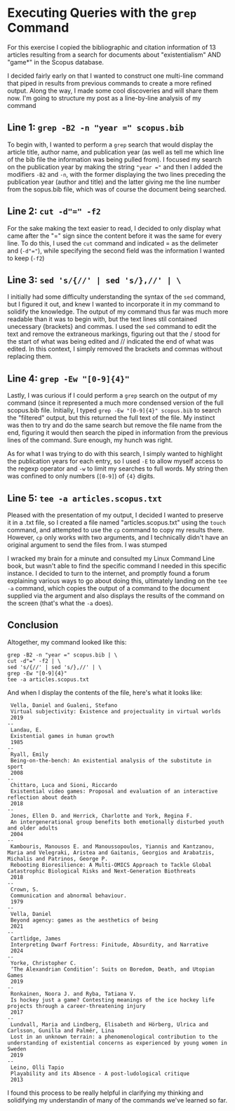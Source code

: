 # Executing Queries with the `grep` Command
For this exercise I copied the bibliographic and citation information of 13 articles resulting from a search 
for documents about "existentialism" AND "game*" in the Scopus database.  

I decided fairly early on that I wanted to construct one multi-line command that piped in results from previous
commands to create a more refined output. Along the way, I made some cool discoveries and will share them now.
I'm going to structure my post as a line-by-line analysis of my command

## Line 1: `grep -B2 -n "year =" scopus.bib`
To begin with, I wanted to perform a `grep` search that would display the article title, author name, and publication
year (as well as tell me which line of the bib file the information was being pulled from). I focused my search on
the publication year by making the string `"year ="` and then I added the modifiers `-B2` and `-n`, with the former 
displaying the two lines preceding the publication year (author and title) and the latter giving me the line number
from the sopus.bib file, which was of course the document being searched.

## Line 2: `cut -d"=" -f2`
For the sake making the text easier to read, I decided to only display what came after the "=" sign since the content
before it was the same for every line. To do this, I used the `cut` command and indicated = as the delimeter and (`-d"="`), 
while specifying the second field was the information I wanted to keep (`-f2`)

## Line 3: `sed 's/{//' | sed 's/},//' | \`
I initially had some difficulty understanding the syntax of the `sed` command, but I figured it out, and knew I wanted
to incorporate it in my command to solidify the knowledge. The output of my command thus far was much more readable than
it was to begin with, but the text lines stil contained unecessary {brackets} and commas. I used the `sed` command to edit
the text and remove the extraneous markings, figuring out that the / stood for the start of what was being edited and // 
indicated the end of what was edited. In this context, I simply removed the brackets and commas without replacing them.

## Line 4: `grep -Ew "[0-9]{4}"`
Lastly, I was curious if I could perform a `grep` search on the output of my command (since it represented a much more condensed
version of the full scopus.bib file. Initially, I typed `grep -Ew "[0-9]{4}" scopus.bib` to search the "filtered" output, but this
returned the full text of the file. My instinct was then to try and do the same search but remove the file name from the end, figuring
it would then search the piped in information from the previous lines of the command. Sure enough, my hunch was right.

As for what I was trying to do with this search, I simply wanted to highlight the publication years for each entry, so I used `-E` to
allow myself access to the regexp operator and `-w` to limit my searches to full words. My string then was confined to only numbers 
(`[0-9]`) of `{4}` digits.

## Line 5: `tee -a articles.scopus.txt`
Pleased with the presentation of my output, I decided I wanted to preserve it in a .txt file, so I created a file named "articles.scopus.txt" 
using the `touch` command, and attempted to use the `cp` command to copy my results there. However, `cp` only works with two arguments, and 
I technically didn't have an original argument to send the files from. I was stumped

I wracked my brain for a minute and consulted my Linux Command Line book, but wasn't able to find the specific command I needed in this specific
instance. I decided to turn to the internet, and promptly found a forum explaining various ways to go about doing this, ultimately 
landing on the `tee -a` command, which copies the output of a command to the document supplied via the argument and also displays
the results of the command on the screen (that's what the `-a` does).

## Conclusion
Altogether, my command looked like this:
```
grep -B2 -n "year =" scopus.bib | \
cut -d"=" -f2 | \
sed 's/{//' | sed 's/},//' | \
grep -Ew "[0-9]{4}"
tee -a articles.scopus.txt
```
And when I display the contents of the file, here's what it looks like:
```
 Vella, Daniel and Gualeni, Stefano
 Virtual subjectivity: Existence and projectuality in virtual worlds
 2019
--
 Landau, E.
 Existential games in human growth
 1985
--
 Ryall, Emily
 Being-on-the-bench: An existential analysis of the substitute in sport
 2008
--
 Chittaro, Luca and Sioni, Riccardo
 Existential video games: Proposal and evaluation of an interactive reflection about death
 2018
--
 Jones, Ellen D. and Herrick, Charlotte and York, Regina F.
 An intergenerational group benefits both emotionally disturbed youth and older adults
 2004
--
 Kambouris, Manousos E. and Manoussopoulos, Yiannis and Kantzanou, Maria and Velegraki, Aristea and Gaitanis, Georgios and Arabatzis, Michalis and Patrinos, George P.
 Rebooting Bioresilience: A Multi-OMICS Approach to Tackle Global Catastrophic Biological Risks and Next-Generation Biothreats
 2018
--
 Crown, S.
 Communication and abnormal behaviour.
 1979
--
 Vella, Daniel
 Beyond agency: games as the aesthetics of being
 2021
--
 Cartlidge, James
 Interpreting Dwarf Fortress: Finitude, Absurdity, and Narrative
 2024
--
 Yorke, Christopher C.
 ‘The Alexandrian Condition’: Suits on Boredom, Death, and Utopian Games
 2019
--
 Ronkainen, Noora J. and Ryba, Tatiana V.
 Is hockey just a game? Contesting meanings of the ice hockey life projects through a career-threatening injury
 2017
--
 Lundvall, Maria and Lindberg, Elisabeth and Hörberg, Ulrica and Carlsson, Gunilla and Palmér, Lina
 Lost in an unknown terrain: a phenomenological contribution to the understanding of existential concerns as experienced by young women in Sweden
 2019
--
 Leino, Olli Tapio
 Playability and its Absence - A post-ludological critique
 2013
```
I found this process to be really helpful in clarifying my thinking and solidifying my understandin of many of the commands we've learned so far.
